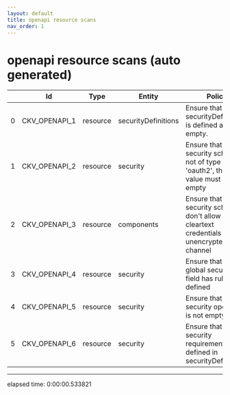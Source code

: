 ```yaml
---
layout: default
title: openapi resource scans
nav_order: 1
---
```


# openapi resource scans (auto generated)

|    | Id            | Type     | Entity              | Policy                                                                                    | IaC     |
|----|---------------|----------|---------------------|-------------------------------------------------------------------------------------------|---------|
|  0 | CKV_OPENAPI_1 | resource | securityDefinitions | Ensure that securityDefinitions is defined and not empty.                                 | OpenAPI |
|  1 | CKV_OPENAPI_2 | resource | security            | Ensure that if the security scheme is not of type 'oauth2', the array value must be empty | OpenAPI |
|  2 | CKV_OPENAPI_3 | resource | components          | Ensure that security schemes don't allow cleartext credentials over unencrypted channel   | OpenAPI |
|  3 | CKV_OPENAPI_4 | resource | security            | Ensure that the global security field has rules defined                                   | OpenAPI |
|  4 | CKV_OPENAPI_5 | resource | security            | Ensure that security operations is not empty.                                             | OpenAPI |
|  5 | CKV_OPENAPI_6 | resource | security            | Ensure that security requirement defined in securityDefinitions.                          | OpenAPI |


---


elapsed time: 0:00:00.533821
